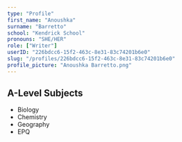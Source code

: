 ```yaml
---
type: "Profile"
first_name: "Anoushka"
surname: "Barretto"
school: "Kendrick School"
pronouns: "SHE/HER"
role: ["Writer"]
userID: "226bdcc6-15f2-463c-8e31-83c74201b6e0"
slug: "/profiles/226bdcc6-15f2-463c-8e31-83c74201b6e0"
profile_picture: "Anoushka Barretto.png"
---
```


## A-Level Subjects
- Biology
- Chemistry
- Geography
- EPQ
